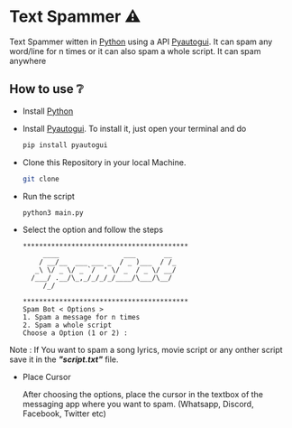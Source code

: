 # Text Spammer ⚠

Text Spammer witten in [Python] using a API [Pyautogui]. It can spam any word/line for n times or it can also spam a whole script. It can spam anywhere

## How to use ❔

- Install [Python]
- Install [Pyautogui]. To install it, just open your terminal and do
  ```bash
  pip install pyautogui
  ```
- Clone this Repository in your local Machine.
  ```bash
  git clone
  ```
- Run the script
  ```bash
  python3 main.py
  ```
- Select the option and follow the steps

  ```
  *****************************************
       ____                ___       __
      / __/__  ___ ___ _  / _ )___  / /_
     _\ \/ _ \/ _ `/  ' \/ _  / _ \/ __/
    /___/ .__/\_,_/_/_/_/____/\___/\__/
       /_/

  *****************************************
  Spam Bot < Options >
  1. Spam a message for n times
  2. Spam a whole script
  Choose a Option (1 or 2) :

  ```

Note : If You want to spam a song lyrics, movie script or any onther script save it in the **_"script.txt"_** file.

- Place Cursor

  After choosing the options, place the cursor in the textbox of the messaging app where you want to spam. (Whatsapp, Discord, Facebook, Twitter etc)

[python]: https://www.python.org/
[pyautogui]: https://pyautogui.readthedocs.io/en/latest/

